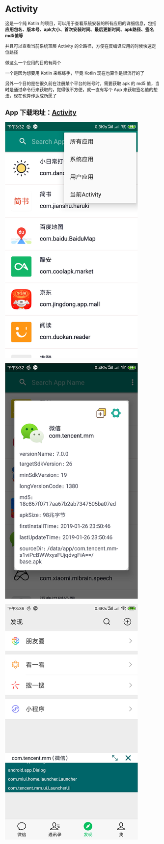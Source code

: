 # Activity

这是一个纯 Kotlin 的项目，可以用于查看系统安装的所有应用的详细信息，包括**应用包名、版本号、apk大小、首次安装时间、最后更新时间、apk路径、签名md5值等**

并且可以查看当前系统顶层 Activity 的全路径，方便在反编译应用的时候快速定位路径

做这么一个应用的目的有两个

一个是因为想要用 Kotlin 来练练手，毕竟 Kotlin 现在也算作是很流行的了

另外一个目的是在很久前在注册某个平台的账号时，需要获取 apk 的 md5 值，当时是通过命令行来获取的，觉得很不方便，就一直有写个 App 来获取签名值的想法，现在也算作达成所愿了

## App 下载地址：[Activity](https://www.pgyer.com/ActivityLeaves)

![](screenshot/1.png)

![](screenshot/2.png)

![](screenshot/3.png)
